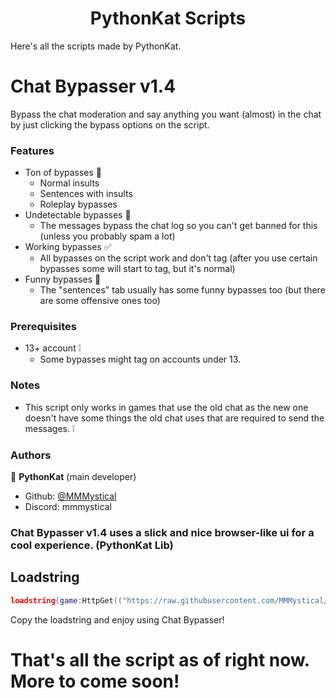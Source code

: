 <h1 align="center">PythonKat Scripts</h1>

Here's all the scripts made by PythonKat.

# Chat Bypasser v1.4

Bypass the chat moderation and say anything you want (almost) in the chat by just clicking the bypass options on the script.

### Features
- Ton of bypasses 📃
  - Normal insults
  - Sentences with insults
  - Roleplay bypasses
- Undetectable bypasses 🔰
  - The messages bypass the chat log so you can't get banned for this (unless you probably spam a lot)
- Working bypasses ✅
  - All bypasses on the script work and don't tag (after you use certain bypasses some will start to tag, but it's normal)
- Funny bypasses 🤫
  - The "sentences" tab usually has some funny bypasses too (but there are some offensive ones too)

### Prerequisites
- 13+ account ❕
  - Some bypasses might tag on accounts under 13.

### Notes
- This script only works in games that use the old chat as the new one doesn't have some things the old chat uses that are required to send the messages. ❕

### Authors

👤 **PythonKat** (main developer)

* Github: [@MMMystical](https://github.com/MMMystical)
* Discord: mmmystical

### Chat Bypasser v1.4 uses a slick and nice browser-like ui for a cool experience. (PythonKat Lib)

## Loadstring
```lua
loadstring(game:HttpGet(("https://raw.githubusercontent.com/MMMystical/PythonKatScripts/main/Chat%20Bypasser/src.lua"),true))()
```

Copy the loadstring and enjoy using Chat Bypasser!

# That's all the script as of right now. More to come soon!
